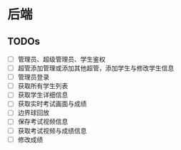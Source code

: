 # 后端

## TODOs

- [ ] 管理员、超级管理员、学生鉴权
- [ ] 超管添加管理或添加其他超管，添加学生与修改学生信息
- [ ] 管理员登录
- [ ] 获取所有学生列表
- [ ] 获取学生详细信息
- [ ] 获取实时考试画面与成绩
- [ ] 边界球回放
- [ ] 保存考试视频信息
- [ ] 获取考试视频与成绩信息
- [ ] 修改成绩
